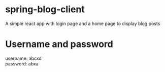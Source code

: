 # spring-blog-client
A simple react app with login page and a home page to display blog posts 
# Username and password
username: abcxd  
password: abxa
